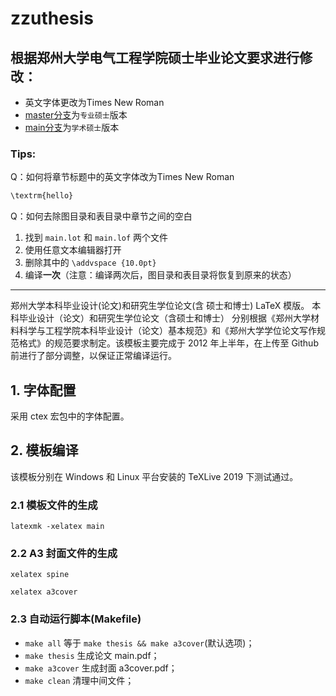# zzuthesis

## 根据郑州大学电气工程学院硕士毕业论文要求进行修改：

- 英文字体更改为Times New Roman
- [master分支](https://github.com/gaoyangu/zzuthesis/tree/master)为`专业硕士`版本
- [main分支](https://github.com/gaoyangu/zzuthesis/tree/main)为`学术硕士`版本

### Tips:

Q：如何将章节标题中的英文字体改为Times New Roman

```sh
\textrm{hello}
```

Q：如何去除图目录和表目录中章节之间的空白

1. 找到 `main.lot` 和 `main.lof` 两个文件
2. 使用任意文本编辑器打开
3. 删除其中的 `\addvspace {10.0pt}`
4. 编译**一次**（注意：编译两次后，图目录和表目录将恢复到原来的状态）

---

郑州大学本科毕业设计(论文)和研究生学位论文(含 硕士和博士) LaTeX 模版。 本科毕业设计（论文）和研究生学位论文（含硕士和博士） 分别根据《郑州大学材料科学与工程学院本科毕业设计（论文）基本规范》和《郑州大学学位论文写作规范格式》的规范要求制定。该模板主要完成于 2012 年上半年，在上传至 Github 前进行了部分调整，以保证正常编译运行。

## 1. 字体配置

采用 ctex 宏包中的字体配置。

## 2. 模板编译

该模板分别在 Windows 和 Linux 平台安装的 TeXLive 2019 下测试通过。

### 2.1 模板文件的生成

  `latexmk -xelatex main`

### 2.2 A3 封面文件的生成

  `xelatex spine`
  
  `xelatex a3cover`

### 2.3 自动运行脚本(Makefile)

* `make all`       等于 `make thesis && make a3cover`(默认选项)；
* `make thesis`    生成论文 main.pdf；
* `make a3cover`   生成封面 a3cover.pdf；
* `make clean`     清理中间文件；

